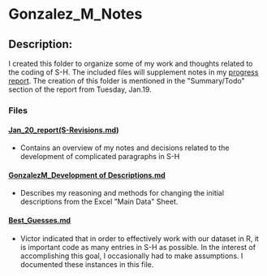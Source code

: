 # Gonzalez_M_Notes

## Description: 

I created this folder to organize some of my work and thoughts related to the coding of S-H. The included files will supplement notes in my [progress report](https://github.com/kbuzard-SU/gradualism/blob/master/2020_Winter_RA_Report_Gonzalez.md). The creation of this folder is mentioned in the "Summary/Todo" section of the report from Tuesday, Jan.19.

### Files

#### [Jan_20_report(S-Revisions.md)](https://github.com/MatthewRGonzalez/gradualism/blob/MG-Gradualism/GonzalezM_Notes/jan_20_report(S-H_Revisions).md) 

- Contains an overview of my notes and decisions related to the development of complicated paragraphs in S-H

#### [GonzalezM_Development of Descriptions.md](https://github.com/MatthewRGonzalez/gradualism/blob/MG-Gradualism/GonzalezM_Notes/GonzalezM_Development%20of%20Descriptions.md)

- Describes my reasoning and methods for changing the initial descriptions from the Excel "Main Data" Sheet.

#### [Best_Guesses.md](https://github.com/MatthewRGonzalez/gradualism/blob/MG-Gradualism/GonzalezM_Notes/Best_Guesses.md)

- Victor indicated that in order to effectively work with our dataset in R, it is important code as many entries in S-H as possible. In the interest of accomplishing this goal, I occasionally had to make assumptions. I documented these instances in this file.
